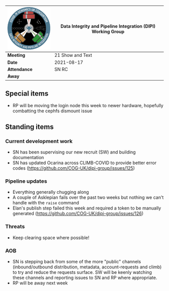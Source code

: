 | <img src="/assets/dipi.png" alt="DIPI Badge" width="150">      | Data Integrity and Pipeline Integration (DIPI) Working Group |
| -------------- | -------------------- |
| **Meeting**    | 21 Show and Text                   |
| **Date**       | 2021-08-17           |
| **Attendance** | SN RC                |
| **Away**       |                      |


## Special items

* RP will be moving the login node this week to newer hardware, hopefully combatting the cephfs dismount issue

## Standing items

### Current development work

* SN has been supervising our new recruit (SW) and building documentation
* SN has updated Ocarina across CLIMB-COVID to provide better error codes (https://github.com/COG-UK/dipi-group/issues/125)

### Pipeline updates

* Everything generally chugging along
* A couple of Asklepian fails over the past two weeks but nothing we can't handle with the `raise` command
* Elan's publish step failed this week and required a token to be manually generated (https://github.com/COG-UK/dipi-group/issues/126)

### Threats

* Keep clearing space where possible!

### AOB

* SN is stepping back from some of the more "public" channels (inbound/outbound distribution, metadata, account-requests and climb) to try and reduce the requests surface. SW will be keenly watching these channels and reporting issues to SN and RP where appropriate.
* RP will be away next week
